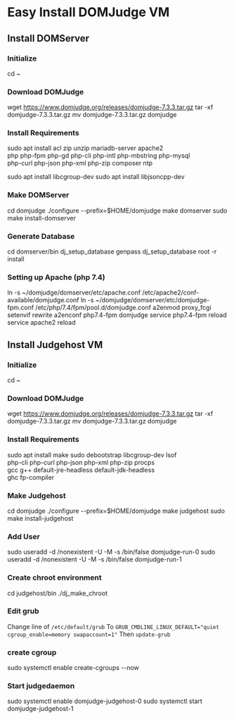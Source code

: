 # Easy Install DOMJudge VM
## Install DOMServer
### Initialize
cd ~

### Download DOMJudge
wget https://www.domjudge.org/releases/domjudge-7.3.3.tar.gz
tar -xf domjudge-7.3.3.tar.gz
mv domjudge-7.3.3.tar.gz domjudge

### Install Requirements
sudo apt install acl zip unzip mariadb-server apache2 \
      php php-fpm php-gd php-cli php-intl php-mbstring php-mysql \
      php-curl php-json php-xml php-zip composer ntp

sudo apt install libcgroup-dev
sudo apt install libjsoncpp-dev

### Make DOMServer
cd domjudge
./configure --prefix=$HOME/domjudge
make domserver
sudo make install-domserver

### Generate Database
cd domserver/bin
dj_setup_database genpass
dj_setup_database root -r install

### Setting up Apache (php 7.4)
ln -s ~/domjudge/domserver/etc/apache.conf /etc/apache2/conf-available/domjudge.conf
ln -s ~/domjudge/domserver/etc/domjudge-fpm.conf /etc/php/7.4/fpm/pool.d/domjudge.conf
a2enmod proxy_fcgi setenvif rewrite
a2enconf php7.4-fpm domjudge
service php7.4-fpm reload
service apache2 reload

## Install Judgehost VM
### Initialize
cd ~

### Download DOMJudge
wget https://www.domjudge.org/releases/domjudge-7.3.3.tar.gz
tar -xf domjudge-7.3.3.tar.gz
mv domjudge-7.3.3.tar.gz domjudge

### Install Requirements
sudo apt install make sudo debootstrap libcgroup-dev lsof \
      php-cli php-curl php-json php-xml php-zip procps \
      gcc g++ default-jre-headless default-jdk-headless \
      ghc fp-compiler

### Make Judgehost
cd domjudge
./configure --prefix=$HOME/domjudge
make judgehost
sudo make install-judgehost

### Add User
sudo useradd -d /nonexistent -U -M -s /bin/false domjudge-run-0
sudo useradd -d /nonexistent -U -M -s /bin/false domjudge-run-1

### Create chroot environment
cd judgehost/bin
./dj_make_chroot

### Edit grub
Change line of  ```/etc/default/grub```
To ```GRUB_CMDLINE_LINUX_DEFAULT="quiet cgroup_enable=memory swapaccount=1"```
Then ```update-grub```

### create cgroup
sudo systemctl enable create-cgroups --now

### Start judgedaemon
sudo systemctl enable domjudge-judgehost-0
sudo systemctl start  domjudge-judgehost-1